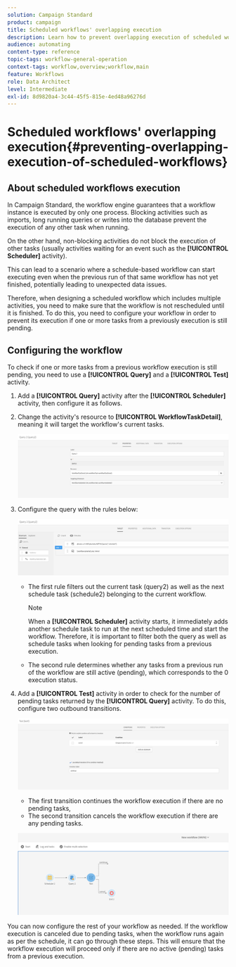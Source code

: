```yaml
---
solution: Campaign Standard
product: campaign
title: Scheduled workflows' overlapping execution
description: Learn how to prevent overlapping execution of scheduled workflows.
audience: automating
content-type: reference
topic-tags: workflow-general-operation
context-tags: workflow,overview;workflow,main
feature: Workflows
role: Data Architect
level: Intermediate
exl-id: 8d9820a4-3c44-45f5-815e-4ed48a96276d
---
```

# Scheduled workflows' overlapping execution{#preventing-overlapping-execution-of-scheduled-workflows}

## About scheduled workflows execution

In Campaign Standard, the workflow engine guarantees that a workflow instance is executed by only one process. Blocking activities such as imports, long running queries or writes into the database prevent the execution of any other task when running.

On the other hand, non-blocking activities do not block the execution of other tasks (usually activities waiting for an event such as the **[!UICONTROL Scheduler]** activity).

This can lead to a scenario where a schedule-based workflow can start executing even when the previous run of that same workflow has not yet finished, potentially leading to unexpected data issues.

Therefore, when designing a scheduled workflow which includes multiple activities, you need to make sure that the workflow is not rescheduled until it is finished. To do this, you need to configure your workflow in order to prevent its execution if one or more tasks from a previously execution is still pending.

## Configuring the workflow

To check if one or more tasks from a previous workflow execution is still pending, you need to use a **[!UICONTROL Query]** and a **[!UICONTROL Test]** activity.

1. Add a **[!UICONTROL Query]** activity after the **[!UICONTROL Scheduler]** activity, then configure it as follows.

1. Change the activity's resource to **[!UICONTROL WorkflowTaskDetail]**, meaning it will target the workflow's current tasks.

    ![](assets/scheduled-wkf-resource.png)

1. Configure the query with the rules below:

    ![](assets/scheduled-wkf-query.png)

    * The first rule filters out the current task (query2) as well as the next schedule task (schedule2) belonging to the current workflow.

        >[!NOTE]
        >
        >When a **[!UICONTROL Scheduler]** activity starts, it immediately adds another schedule task to run at the next scheduled time and start the workflow. Therefore, it is important to filter both the query as well as schedule tasks when looking for pending tasks from a previous execution.

    * The second rule determines whether any tasks from a previous run of the workflow are still active (pending), which corresponds to the 0 execution status.

1. Add a **[!UICONTROL Test]** activity in order to check for the number of pending tasks returned by the **[!UICONTROL Query]** activity. To do this, configure two outbound transitions.

    ![](assets/scheduled-wkf-test.png)

    * The first transition continues the workflow execution if there are no pending tasks,
    * The second transition cancels the workflow execution if there are any pending tasks.

    ![](assets/scheduled-wkf-workflow.png)

You can now configure the rest of your workflow as needed. If the workflow execution is canceled due to pending tasks, when the workflow runs again as per the schedule, it can go through these steps. This will ensure that the workflow execution will proceed only if there are no active (pending) tasks from a previous execution.
